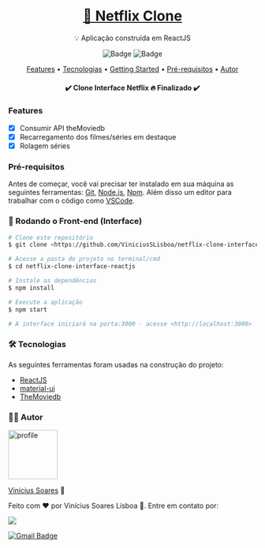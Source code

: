 <h1 align="center">
    <a href="https://www.netflix.com/br-en/">🔗 Netflix Clone</a>
</h1>
<p align="center">💡 Aplicação construída em ReactJS</p>
<div display="flex" align="center">
  <img src="https://img.shields.io/badge/npm%20-v8.1.1-blue" alt="Badge"/>
  <img src="https://img.shields.io/apm/l/npm" alt="Badge"/>
</div>

<p align="center">
 <a href="#features">Features</a> •
 <a href="#-tecnologias">Tecnologias</a> • 
 <a href="#-rodando-o-front-end-interface">Getting Started</a> • 
 <a href="pré-requisitos">Pré-requisitos</a> • 
 <a href="#%EF%B8%8F-autor">Autor</a>
</p>

<h4 align="center"> 
  ✔️ Clone Interface Netflix 🔥 Finalizado  ✔️
</h4>

### Features

- [x] Consumir API theMoviedb
- [x] Recarregamento dos filmes/séries em destaque
- [x] Rolagem séries

### Pré-requisitos

Antes de começar, você vai precisar ter instalado em sua máquina as seguintes ferramentas:
[Git](https://git-scm.com), [Node.js](https://nodejs.org/en/), [Npm](https://www.npmjs.com/). 
Além disso um editor para trabalhar com o código como [VSCode](https://code.visualstudio.com/).

### 🎲 Rodando o Front-end (Interface)

```bash
# Clone este repositório
$ git clone <https://github.com/ViniciusSLisboa/netflix-clone-interface-reactjs>

# Acesse a pasta do projeto no terminal/cmd
$ cd netflix-clone-interface-reactjs

# Instale as dependências
$ npm install

# Execute a aplicação 
$ npm start

# A interface iniciará na porta:3000 - acesse <http://localhost:3000>
```

### 🛠 Tecnologias

As seguintes ferramentas foram usadas na construção do projeto:

- [ReactJS](https://reactjs.org/)
- [material-ui](https://mui.com/)
- [TheMoviedb](https://www.themoviedb.org/)

### 🙋‍♂️ Autor 
<img src="https://avatars.githubusercontent.com/u/86809317?v=4" alt="profile" width="100px" height="100px"/>

[Vinícius Soares](https://github.com/ViniciusSLisboa) 🚀

<p>Feito com ❤️ por Vinícius Soares Lisboa 👋. Entre em contato por: </p>

<a href="https://www.instagram.com/vnsoaresl" alt="Instagram" target="_blank">
  <img src="https://img.shields.io/badge/-Instagram-DF0174?style=flat&labelColor=DF0174&logo=instagram&logoColor=white&link=https://www.instagram.com/vnsoaresl" target="_blank">
</a>

[![Gmail Badge](https://img.shields.io/badge/-v.soares.lisboa@gmail.com-c14438?style=flat-square&logo=Gmail&logoColor=white&link=mailto:v.soares.lisboa@gmail.com)](mailto:v.soares.lisboa@gmail.com)


